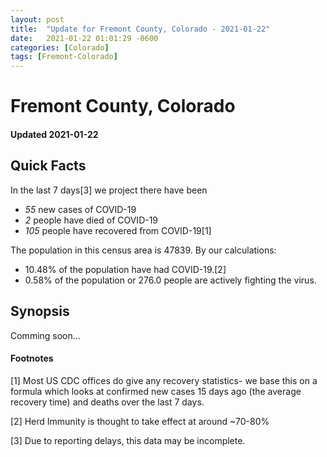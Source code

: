 ```yaml
---
layout: post
title:  "Update for Fremont County, Colorado - 2021-01-22"
date:   2021-01-22 01:01:29 -0600
categories: [Colorado]
tags: [Fremont-Colorado]
---
```


# Fremont County, Colorado
#### Updated 2021-01-22

## Quick Facts

In the last 7 days[3] we project there have been
- *55* new cases of COVID-19
- *2* people have died of COVID-19
- *105* people have recovered from COVID-19[1]

The population in this census area is 47839. By our calculations:
- 10.48% of the population have had COVID-19.[2]
- 0.58% of the population or 276.0 people are actively fighting the virus.

## Synopsis

Comming soon...


#### Footnotes

[1] Most US CDC offices do give any recovery statistics- we base this on a formula which looks at confirmed new cases
15 days ago (the average recovery time) and deaths over the last 7 days.

[2] Herd Immunity is thought to take effect at around ~70-80%

[3] Due to reporting delays, this data may be incomplete.
 
    